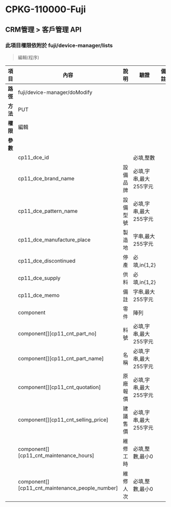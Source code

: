 # CPKG-110000-Fuji

## CRM管理 > 客戶管理 API

### 此項目權限依附於 fuji/device-manager/lists

> 編輯(程序)

| 項目                      | 內容                       | 說明                |驗證                      |   備註         |
|---------------------------|----------------------------|----------------------|-----------------|----------------|
| <b>路徑</b>               | fuji/device-manager/doModify    |                        |                |                  |
| <b>方法</b>               | PUT                        |                    |                    |                 |
| <b>權限</b>               | 編輯                       |                     |                   |                 |
| <b>參數</b>               |                            |                       |                 |                 |
|                           | cp11_dce_id               |             | 必填,整數          |                 |
|                           | cp11_dce_brand_name            | 設備品牌            | 必填,字串,最大255字元          |                 |
|                           | cp11_dce_pattern_name      | 設備型號            | 必填,字串,最大255字元          |                 |
|                           | cp11_dce_manufacture_place      | 製造地            | 字串,最大255字元          |                 |
|                           | cp11_dce_discontinued      | 停產            | 必填,in{1,2}          |                 |
|                           | cp11_dce_supply      | 供料            | 必填,in{1,2}         |                 |
|                           | cp11_dce_memo      | 備註            | 字串,最大255字元          |                 |
|                           | component      | 零件            | 陣列          |                 |
|                           | component[][cp11_cnt_part_no]      | 料號            | 必填,字串,最大255字元          |                 |
|                           | component[][cp11_cnt_part_name]      | 名稱            | 必填,字串,最大255字元          |                 |
|                           | component[][cp11_cnt_quotation]      | 原廠報價            | 必填,字串,最大255字元          |                 |
|                           | component[][cp11_cnt_selling_price]      | 建議售價            | 必填,字串,最大255字元          |                 |
|                           | component[][cp11_cnt_maintenance_hours]      | 維修工時            | 必填,整數,最小0          |                 |
|                           | component[][cp11_cnt_maintenance_people_number]      | 維修人次            | 必填,整數,最小0          |                 |
